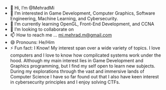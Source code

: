 - 👋 Hi, I’m @MehradMi
- 👀 I’m interested in Game Development, Computer Graphics, Software Engineering, Machine Learning, and Cybersecurity.
- 🌱 I’m currently learning OpenGL, Front-End Development, and CCNA 
- 💞️ I’m looking to collaborate on 
- 📫 How to reach me ... mi.mehrad.m@gmail.com
- 😄 Pronouns: He/Him
- ⚡ Fun fact: I Know! My interest span over a wide variety of topics. I love computers and I love to know how compilcated systems work under the hood. Although my main interest lies in Game Development and Graphics programming, but I find my self open to learn
  new subjects. During my explorations through the vast and immersive lands of Computer Science I have so far found out that I also have keen interest in cybersecurity principles and I enjoy solving CTFs. 

<!---
MehradMi/MehradMi is a ✨ special ✨ repository because its `README.md` (this file) appears on your GitHub profile.
You can click the Preview link to take a look at your changes.
--->
